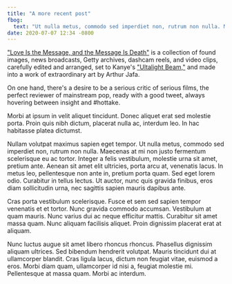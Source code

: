 ```yaml
---
title: "A more recent post"
fbog:
  text: "Ut nulla metus, commodo sed imperdiet non, rutrum non nulla. Maecenas at mi non justo fermentum scelerisque"
date: 2020-07-07 12:34 -0800
---
```

["Love Is the Message, and the Message Is Death"](https://www.moca.org/program/arthur-jafa-love-is-the-message-the-message-is-death) is a collection of found images, news broadcasts, Getty archives, dashcam reels, and video clips, carefully edited and arranged, set to Kanye's ["Ultalight Beam,"](https://www.youtube.com/watch?v=6oHdAA3AqnE) and made into a work of extraordinary art by Arthur Jafa.

On one hand, there's a desire to be a serious critic of serious films, the perfect reviewer of mainstream pop, ready with a good tweet, always hovering between insight and #hottake.

Morbi at ipsum in velit aliquet tincidunt. Donec aliquet erat sed molestie porta. Proin quis nibh dictum, placerat nulla ac, interdum leo. In hac habitasse platea dictumst.

Nullam volutpat maximus sapien eget tempor. Ut nulla metus, commodo sed imperdiet non, rutrum non nulla. Maecenas at mi non justo fermentum scelerisque eu ac tortor. Integer a felis vestibulum, molestie urna sit amet, pretium ante. Aenean sit amet elit ultricies, porta arcu at, venenatis lacus. In metus leo, pellentesque non ante in, pretium porta quam. Sed eget lorem odio. Curabitur in tellus lectus. Ut auctor, nunc quis gravida finibus, eros diam sollicitudin urna, nec sagittis sapien mauris dapibus ante.

Cras porta vestibulum scelerisque. Fusce et sem sed sapien tempor venenatis et et tortor. Nunc gravida commodo accumsan. Vestibulum at quam mauris. Nunc varius dui ac neque efficitur mattis. Curabitur sit amet massa quam. Nunc aliquam facilisis aliquet. Proin dignissim placerat erat at aliquam.

Nunc luctus augue sit amet libero rhoncus rhoncus. Phasellus dignissim aliquam ultrices. Sed bibendum hendrerit volutpat. Mauris tincidunt dui at ullamcorper blandit. Cras ligula lacus, dictum non feugiat vitae, euismod a eros. Morbi diam quam, ullamcorper id nisi a, feugiat molestie mi. Pellentesque at massa quam. Morbi ac interdum.
